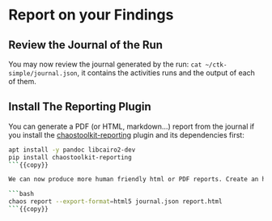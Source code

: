 # Report on your Findings

## Review the Journal of the Run

You may now review the journal generated by the run: `cat ~/ctk-simple/journal.json`, it contains the activities runs 
and the output of each of them.

## Install The Reporting Plugin

You can generate a PDF (or HTML, markdown…) report from the journal if you install the 
[chaostoolkit-reporting](https://github.com/chaostoolkit/chaostoolkit-reporting) plugin and its dependencies first:

```bash
apt install -y pandoc libcairo2-dev
pip install chaostoolkit-reporting
```{{copy}}

We can now produce more human friendly html or PDF reports. Create an html report

```bash
chaos report --export-format=html5 journal.json report.html
```{{copy}}

